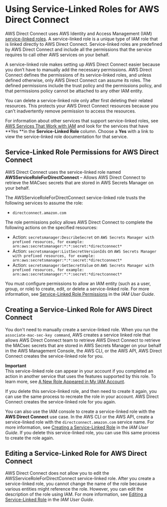 # Using Service\-Linked Roles for AWS Direct Connect<a name="using-service-linked-roles"></a>

AWS Direct Connect uses AWS Identity and Access Management \(IAM\)[ service\-linked roles](https://docs.aws.amazon.com/IAM/latest/UserGuide/id_roles_terms-and-concepts.html#iam-term-service-linked-role)\. A service\-linked role is a unique type of IAM role that is linked directly to AWS Direct Connect\. Service\-linked roles are predefined by AWS Direct Connect and include all the permissions that the service requires to call other AWS services on your behalf\. 

A service\-linked role makes setting up AWS Direct Connect easier because you don’t have to manually add the necessary permissions\. AWS Direct Connect defines the permissions of its service\-linked roles, and unless defined otherwise, only AWS Direct Connect can assume its roles\. The defined permissions include the trust policy and the permissions policy, and that permissions policy cannot be attached to any other IAM entity\.

You can delete a service\-linked role only after first deleting their related resources\. This protects your AWS Direct Connect resources because you can't inadvertently remove permission to access the resources\.

For information about other services that support service\-linked roles, see [AWS Services That Work with IAM](https://docs.aws.amazon.com/IAM/latest/UserGuide/reference_aws-services-that-work-with-iam.html) and look for the services that have **Yes **in the **Service\-Linked Role** column\. Choose a **Yes** with a link to view the service\-linked role documentation for that service\.

## Service\-Linked Role Permissions for AWS Direct Connect<a name="slr-permissions"></a>

AWS Direct Connect uses the service\-linked role named **AWSServiceRoleForDirectConnect** – Allows AWS Direct Connect to retrieve the MACsec secrets that are stored in AWS Secrets Manager on your behalf\.

The AWSServiceRoleForDirectConnect service\-linked role trusts the following services to assume the role:
+ `directconnect.amazon.com`

The role permissions policy allows AWS Direct Connect to complete the following actions on the specified resources:
+ Action: `secretsmanager:DescribeSecret` on `AWS Secrets Manager with prefixed resources, for example: arn:aws:secretsmanager:*:*:secret:*directconnect*`
+ Action: `secretsmanager:ListSecretVersionIds` on `AWS Secrets Manager with prefixed resources, for example: arn:aws:secretsmanager:*:*:secret:*directconnect*`
+ Action: `secretsmanager:GetSecretValue` on `AWS Secrets Manager with prefixed resources, for example: arn:aws:secretsmanager:*:*:secret:*directconnect*`

You must configure permissions to allow an IAM entity \(such as a user, group, or role\) to create, edit, or delete a service\-linked role\. For more information, see [Service\-Linked Role Permissions](https://docs.aws.amazon.com/IAM/latest/UserGuide/using-service-linked-roles.html#service-linked-role-permissions) in the *IAM User Guide*\.

## Creating a Service\-Linked Role for AWS Direct Connect<a name="create-slr"></a>

You don't need to manually create a service\-linked role\. When you run the `associate-mac-sec-key command`, AWS creates a service linked role that allows AWS Direct Connect team to retrieve AWS Direct Connect to retrieve the MACsec secrets that are stored in AWS Secrets Manager on your behalf in the AWS Management Console, the AWS CLI, or the AWS API, AWS Direct Connect creates the service\-linked role for you\. 

**Important**  
This service\-linked role can appear in your account if you completed an action in another service that uses the features supported by this role\. To learn more, see [A New Role Appeared in My IAM Account](https://docs.aws.amazon.com/IAM/latest/UserGuide/troubleshoot_roles.html#troubleshoot_roles_new-role-appeared)\.

If you delete this service\-linked role, and then need to create it again, you can use the same process to recreate the role in your account\. AWS Direct Connect creates the service\-linked role for you again\. 

You can also use the IAM console to create a service\-linked role with the **AWS Direct Connect** use case\. In the AWS CLI or the AWS API, create a service\-linked role with the `directconnect.amazon.com` service name\. For more information, see [Creating a Service\-Linked Role](https://docs.aws.amazon.com/IAM/latest/UserGuide/using-service-linked-roles.html#create-service-linked-role) in the *IAM User Guide*\. If you delete this service\-linked role, you can use this same process to create the role again\.

## Editing a Service\-Linked Role for AWS Direct Connect<a name="edit-slr"></a>

AWS Direct Connect does not allow you to edit the AWSServiceRoleForDirectConnect service\-linked role\. After you create a service\-linked role, you cannot change the name of the role because various entities might reference the role\. However, you can edit the description of the role using IAM\. For more information, see [Editing a Service\-Linked Role](https://docs.aws.amazon.com/IAM/latest/UserGuide/using-service-linked-roles.html#edit-service-linked-role) in the *IAM User Guide*\.